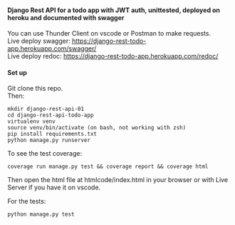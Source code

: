 #### Django Rest API for a todo app with JWT auth, unittested, deployed on heroku and documented with swagger
You can use Thunder Client on vscode or Postman to make requests. <br />
Live deploy swagger: https://django-rest-todo-app.herokuapp.com/swagger/ <br />
Live deploy redoc: https://django-rest-todo-app.herokuapp.com/redoc/

#### Set up ###
Git clone this repo.  
Then:
```
mkdir django-rest-api-01
cd django-rest-api-todo-app
virtualenv venv
source venv/bin/activate (on bash, not working with zsh)
pip install requirements.txt
python manage.py runserver
```
To see the test coverage:
```
coverage run manage.py test && coverage report && coverage html
```
Then open the html file at htmlcode/index.html in your browser or with Live Server if you have it on vscode.

For the tests:
```
python manage.py test
```

